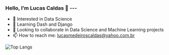 ### Hello, I’m Lucas Caldas 👋 ---
- 👀 Interested in Data Science
- 📖 Learning Dash and Django
- 💞️ Looking to collaborate in Data Science and Machine Learning projects
- 📫 How to reach me: lucasmedeiroscaldas@yahoo.com.br

![Top Langs](https://github-readme-stats.vercel.app/api/top-langs/?username=lucastere10&layout=compac&hide=jupyter%20notebook,html,portugol&theme=dracula)

